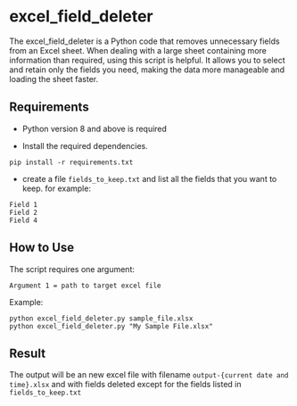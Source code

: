 # excel_field_deleter
The excel_field_deleter is a Python code that removes unnecessary fields from an Excel sheet. When dealing with a large sheet containing more information than required, using this script is helpful. It allows you to select and retain only the fields you need, making the data more manageable and loading the sheet faster.

## Requirements 

- Python version 8 and above is required

- Install the required dependencies.

`pip install -r requirements.txt`

- create a file `fields_to_keep.txt` and list all the fields that you want to keep. 
for example: 
```
Field 1
Field 2
Field 4
```

## How to Use

The script requires one argument: 

```Argument 1 = path to target excel file```

Example: 

```
python excel_field_deleter.py sample_file.xlsx
python excel_field_deleter.py "My Sample File.xlsx"
```

## Result

The output will be an new excel file with filename `output-{current date and time}.xlsx` and with fields deleted except for the fields listed in `fields_to_keep.txt`

